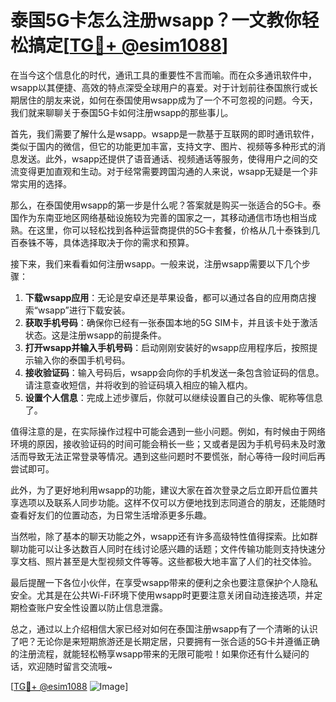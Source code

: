 # 泰国5G卡怎么注册wsapp？一文教你轻松搞定[[TG💪+ @esim1088](https://t.me/s/esim1088)]

在当今这个信息化的时代，通讯工具的重要性不言而喻。而在众多通讯软件中，wsapp以其便捷、高效的特点深受全球用户的喜爱。对于计划前往泰国旅行或长期居住的朋友来说，如何在泰国使用wsapp成为了一个不可忽视的问题。今天，我们就来聊聊关于泰国5G卡如何注册wsapp的那些事儿。

首先，我们需要了解什么是wsapp。wsapp是一款基于互联网的即时通讯软件，类似于国内的微信，但它的功能更加丰富，支持文字、图片、视频等多种形式的消息发送。此外，wsapp还提供了语音通话、视频通话等服务，使得用户之间的交流变得更加直观和生动。对于经常需要跨国沟通的人来说，wsapp无疑是一个非常实用的选择。

那么，在泰国使用wsapp的第一步是什么呢？答案就是购买一张适合的5G卡。泰国作为东南亚地区网络基础设施较为完善的国家之一，其移动通信市场也相当成熟。在这里，你可以轻松找到各种运营商提供的5G卡套餐，价格从几十泰铢到几百泰铢不等，具体选择取决于你的需求和预算。

接下来，我们来看看如何注册wsapp。一般来说，注册wsapp需要以下几个步骤：

1. **下载wsapp应用**：无论是安卓还是苹果设备，都可以通过各自的应用商店搜索“wsapp”进行下载安装。
2. **获取手机号码**：确保你已经有一张泰国本地的5G SIM卡，并且该卡处于激活状态。这是注册wsapp的前提条件。
3. **打开wsapp并输入手机号码**：启动刚刚安装好的wsapp应用程序后，按照提示输入你的泰国手机号码。
4. **接收验证码**：输入号码后，wsapp会向你的手机发送一条包含验证码的信息。请注意查收短信，并将收到的验证码填入相应的输入框内。
5. **设置个人信息**：完成上述步骤后，你就可以继续设置自己的头像、昵称等信息了。

值得注意的是，在实际操作过程中可能会遇到一些小问题。例如，有时候由于网络环境的原因，接收验证码的时间可能会稍长一些；又或者是因为手机号码未及时激活而导致无法正常登录等情况。遇到这些问题时不要慌张，耐心等待一段时间后再尝试即可。

此外，为了更好地利用wsapp的功能，建议大家在首次登录之后立即开启位置共享选项以及联系人同步功能。这样不仅可以方便地找到志同道合的朋友，还能随时查看好友们的位置动态，为日常生活增添更多乐趣。

当然啦，除了基本的聊天功能之外，wsapp还有许多高级特性值得探索。比如群聊功能可以让多达数百人同时在线讨论感兴趣的话题；文件传输功能则支持快速分享文档、照片甚至是大型视频文件等等。这些都极大地丰富了人们的社交体验。

最后提醒一下各位小伙伴，在享受wsapp带来的便利之余也要注意保护个人隐私安全。尤其是在公共Wi-Fi环境下使用wsapp时更要注意关闭自动连接选项，并定期检查账户安全性设置以防止信息泄露。

总之，通过以上介绍相信大家已经对如何在泰国注册wsapp有了一个清晰的认识了吧？无论你是来短期旅游还是长期定居，只要拥有一张合适的5G卡并遵循正确的注册流程，就能轻松畅享wsapp带来的无限可能啦！如果你还有什么疑问的话，欢迎随时留言交流哦~

[[TG💪+ @esim1088](https://t.me/s/esim1088) ![Image](https://i.postimg.cc/4NQfJmqS/Snipaste-2025-05-13-00-14-12.png)]